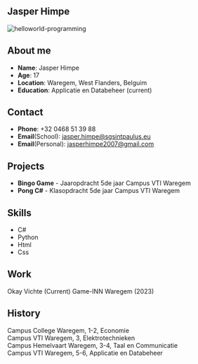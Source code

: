 ## Jasper Himpe

![helloworld-programming](https://github.com/user-attachments/assets/667cf859-d678-48c0-9c27-facd0b5a5c2c)


## About me
* **Name**: Jasper Himpe <br />
* **Age**: 17 <br />
* **Location**: Waregem, West Flanders, Belguim <br />
* **Education**: Applicatie en Databeheer (current)
## Contact
* **Phone**: +32 0468 51 39 88
* **Email**(School): jasper.himpe@sgsintpaulus.eu
* **Email**(Personal): jasperhimpe2007@gmail.com
## Projects
* **Bingo Game** - Jaaropdracht 5de jaar Campus VTI Waregem
* **Pong C#** - Klasopdracht 5de jaar Campus VTI Waregem
## Skills
* C#
* Python
* Html
* Css
## Work
Okay Vichte (Current)
Game-INN Waregem (2023)
## History
Campus College Waregem, 1-2, Economie <br />
Campus VTI Waregem, 3, Elektrotechnieken <br />
Campus Hemelvaart Waregem, 3-4, Taal en Communicatie <br />
Campus VTI Waregem, 5-6, Applicatie en Databeheer <br />

